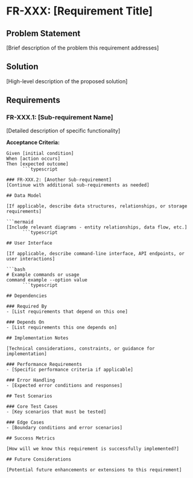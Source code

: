 # FR-XXX: [Requirement Title]

## Problem Statement

[Brief description of the problem this requirement addresses]

## Solution

[High-level description of the proposed solution]

## Requirements

### FR-XXX.1: [Sub-requirement Name]
[Detailed description of specific functionality]

**Acceptance Criteria:**
```gherkin
Given [initial condition]
When [action occurs]
Then [expected outcome]
      ```typescript

### FR-XXX.2: [Another Sub-requirement]
[Continue with additional sub-requirements as needed]

## Data Model

[If applicable, describe data structures, relationships, or storage requirements]

```mermaid
[Include relevant diagrams - entity relationships, data flow, etc.]
      ```typescript

## User Interface

[If applicable, describe command-line interface, API endpoints, or user interactions]

```bash
# Example commands or usage
command example --option value
      ```typescript

## Dependencies

### Required By
- [List requirements that depend on this one]

### Depends On
- [List requirements this one depends on]

## Implementation Notes

[Technical considerations, constraints, or guidance for implementation]

### Performance Requirements
- [Specific performance criteria if applicable]

### Error Handling
- [Expected error conditions and responses]

## Test Scenarios

### Core Test Cases
- [Key scenarios that must be tested]

### Edge Cases
- [Boundary conditions and error scenarios]

## Success Metrics

[How will we know this requirement is successfully implemented?]

## Future Considerations

[Potential future enhancements or extensions to this requirement]

